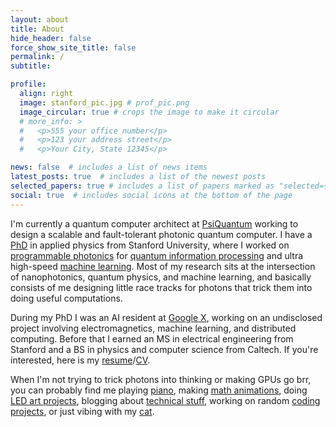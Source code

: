 ```yaml
---
layout: about
title: About
hide_header: false
force_show_site_title: false
permalink: /
subtitle: 

profile:
  align: right
  image: stanford_pic.jpg # prof_pic.png
  image_circular: true # crops the image to make it circular
  # more_info: >
  #   <p>555 your office number</p>
  #   <p>123 your address street</p>
  #   <p>Your City, State 12345</p>

news: false  # includes a list of news items
latest_posts: true  # includes a list of the newest posts
selected_papers: true # includes a list of papers marked as "selected={true}"
social: true  # includes social icons at the bottom of the page
---
```


I'm currently a quantum computer architect at [PsiQuantum](https://www.psiquantum.com/) working to design a scalable and fault-tolerant photonic quantum computer. I have a [PhD](/assets/pdf/Ben_Bartlett_PhD_Dissertation.pdf) in applied physics from Stanford University, where I worked on [programmable photonics](https://journals.aps.org/pra/abstract/10.1103/PhysRevA.101.042319) for [quantum information processing](https://opg.optica.org/optica/fulltext.cfm?uri=optica-8-12-1515&id=465446) and ultra high-speed [machine learning](https://www.science.org/doi/10.1126/science.ade8450). Most of my research sits at the intersection of nanophotonics, quantum physics, and machine learning, and basically consists of me designing little race tracks for photons that trick them into doing useful computations.

During my PhD I was an AI resident at [Google X](https://x.company/), working on an undisclosed project involving electromagnetics, machine learning, and distributed computing. Before that I earned an MS in electrical engineering from Stanford and a BS in physics and computer science from Caltech. If you're interested, here is my [resume](/assets/pdf/Ben_Bartlett_Resume.pdf)/[CV](/assets/pdf/Ben_Bartlett_CV.pdf).

When I'm not trying to trick photons into thinking or making GPUs go brr, you can probably find me playing [piano](/projects/piano), making [math animations](/math-animations), doing [LED art projects](/projects/led), blogging about [technical stuff](/blog), working on random [coding projects](https://github.com/bencbartlett), or just vibing with my [cat](/assets/img/cat.jpg).
